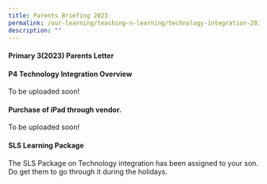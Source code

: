 ```yaml
---
title: Parents Briefing 2023
permalink: /our-learning/teaching-n-learning/technology-integration-2023/parents-briefing-2023/
description: ""
---
```

<h4><strong>Primary 3(2023) Parents Letter</strong></h4>

<h4><strong>P4 Technology Integration Overview</strong></h4>

To be uploaded soon!



<h4><strong>Purchase of iPad through vendor.</strong></h4>

To be uploaded soon!

<h4><strong>SLS Learning Package</strong></h4>
<p>The SLS Package on Technology integration has been assigned to your son. Do get them to go through it during the holidays.</p>